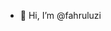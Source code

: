 - 👋 Hi, I’m @fahruluzi

<!---
fahruluzi/fahruluzi is a ✨ special ✨ repository because its `README.md` (this file) appears on your GitHub profile.
You can click the Preview link to take a look at your changes.
--->
